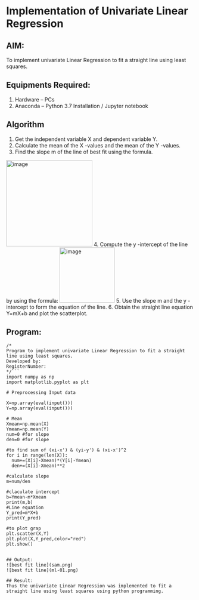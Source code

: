 # Implementation of Univariate Linear Regression
## AIM:
To implement univariate Linear Regression to fit a straight line using least squares.

## Equipments Required:
1. Hardware – PCs
2. Anaconda – Python 3.7 Installation / Jupyter notebook

## Algorithm
1. Get the independent variable X and dependent variable Y.
2. Calculate the mean of the X -values and the mean of the Y -values.
3. Find the slope m of the line of best fit using the formula. 
<img width="231" alt="image" src="https://user-images.githubusercontent.com/93026020/192078527-b3b5ee3e-992f-46c4-865b-3b7ce4ac54ad.png">
4. Compute the y -intercept of the line by using the formula:
<img width="148" alt="image" src="https://user-images.githubusercontent.com/93026020/192078545-79d70b90-7e9d-4b85-9f8b-9d7548a4c5a4.png">
5. Use the slope m and the y -intercept to form the equation of the line.
6. Obtain the straight line equation Y=mX+b and plot the scatterplot.

## Program:
```
/*
Program to implement univariate Linear Regression to fit a straight line using least squares.
Developed by: 
RegisterNumber:  
*/```
import numpy as np
import matplotlib.pyplot as plt

# Preprocessing Input data

X=np.array(eval(input()))
Y=np.array(eval(input()))

# Mean
Xmean=np.mean(X)
Ymean=np.mean(Y)
num=0 #for slope
den=0 #for slope

#to find sum of (xi-x') & (yi-y') & (xi-x')^2
for i in range(len(X)):
  num+=(X[i]-Xmean)*(Y[i]-Ymean)
  den+=(X[i]-Xmean)**2

#calculate slope
m=num/den

#claculate intercept
b=Ymean-m*Xmean
print(m,b)
#Line equation
Y_pred=m*X+b
print(Y_pred)

#to plot grap
plt.scatter(X,Y)
plt.plot(X,Y_pred,color="red")
plt.show()


## Output:
![best fit line](sam.png)
![best fit line](ml-01.png)

## Result:
Thus the univariate Linear Regression was implemented to fit a straight line using least squares using python programming.
